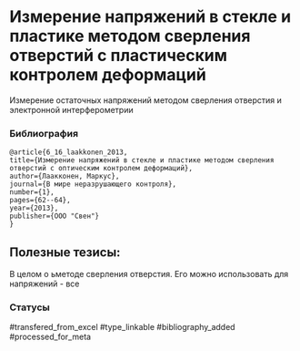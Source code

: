 # Измерение напряжений в стекле и пластике методом сверления отверстий с пластическим контролем деформаций

Измерение остаточных напряжений методом сверления отверстия и электронной интерферометрии

### Библиография
```
@article{6_16_laakkonen_2013,
title={Измерение напряжений в стекле и пластике методом сверления отверстий с оптическим контролем деформаций},
author={Лаакконен, Маркус},
journal={В мире неразрушающего контроля},
number={1},
pages={62--64},
year={2013},
publisher={ООО "Свен"}
}
```

## Полезные тезисы:

В целом о ьметоде сверления отверстия. Его можно использовать для напряжений - все

### Статусы
#transfered_from_excel 
#type_linkable 
#bibliography_added
#processed_for_meta
